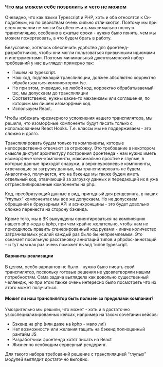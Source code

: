 ### Что мы можем себе позволить и чего не можем

Очевидно, что как языки Typescript и PHP, хоть и оба относятся к Си-подобным, но по свойствам очень сильно отличаются.
Поэтому мы при всем желании не могли бы обеспечить максимально полную транспиляцию, особенно в сжатые сроки - нужно 
было понять, чем мы можем пожертвовать, а что будем брать в работу.

Безусловно, хотелось обеспечить удобство для фронтенд-разработчиков, чтобы они могли пользоваться привычными идиомами
и инструментами. Поэтому минимальный джентльменский набор требований у нас выглядел примерно так:

- Пишем на typescript.
- Наш код, подлежащий транспиляции, должен абсолютно корректно обрабатываться компилятором tsc.
- Но при этом, очевидно, не любой код, корректно обрабатываемый tsc, мы допускаем до транспиляции
- Соответственно, нужны какие-то механизмы или соглашения, по которым мы пишем изоморфный код.
- Используем React.

Чтобы избежать чрезмерного усложнения нашего транспилятора, мы решили, что изоморфные компоненты будут писать только 
с использованием React Hooks. Т.е. классы мы не поддерживаем - это сложно и долго. 

Транспилировать будем только те компоненты, которые непосредственно отвечают за отрисовку. Это требование в некотором
смысле диктует архитектуру построения фронтенда - нам нужно иметь изоморфные view-компоненты, максимально простые и 
глупые, в которые данные приходят снаружи, а верхнеуровневые компоненты, отвечающие за загрузку данных, мы
транспилировать не будем. Аналогично, получается, что на бэкенде мы также будем иметь отдельный код, отвечающий
за загрузку данных и передающий их в уже оттранспилированные компоненты на php.

Код, преобразующий данные в вид, пригодный для рендеринга, в наших “глупых” компонентах мы все же допускаем. 
Но не допускаем обращений к браузерным API и асинхронщины - это будет довольно сложно перенести на сторону бэкенда.

Кроме того, мы в ВК вынуждены ориентироваться на компиляцию нашего php-кода в kphp, при чем крайне желательно, чтобы
нам не приходилось править сгенерированный код руками - иначе количество затрачиваемых усилий каждый раз было бы
неприемлемым. Это означает посильную расстановку аннотаций типов и phpdoc-аннотаций - и тут нам как раз очень
поможет вывод типов typescript.

#### Варианты реализации
В целом, особо вариантов не было - нужно было писать свой транспилятор, поскольку готовые решения не удовлетворяли
нашим потребностям. Сама задача выглядела как довольно существенный челлендж, но при этом также очень интересно
было посмотреть что из этого может получиться.

#### Может ли наш транспилятор быть полезен за пределами компании?
Умозрительно мы решили, что может - хоть и в достаточно узкоспециализированных кейсах, например на таком сочетании кейсов:
- Бэкенд на php (или даже на kphp - мало ли!)
- Нет возможности или желания тащить на бэкенд полноценный рантайм JS
- Разработчики фронтенда хотят писать на React
- Жизненно необходим серверный рендеринг.

Для такого набора требований решение с транспиляцией “глупых” модулей выглядит достаточно выгодно.
